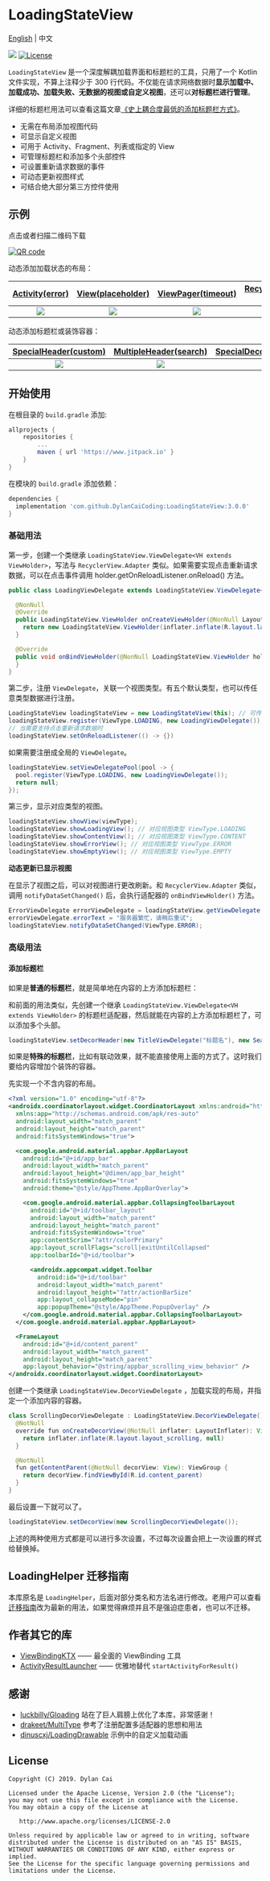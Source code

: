 # LoadingStateView

[English](README.md) | 中文

[![](https://www.jitpack.io/v/DylanCaiCoding/LoadingStateView.svg)](https://www.jitpack.io/#DylanCaiCoding/LoadingLoadingStateView) [![License](https://img.shields.io/badge/License-Apache--2.0-blue.svg)](https://github.com/DylanCaiCoding/LoadingStateView/blob/master/LICENSE)

`LoadingStateView` 是一个深度解耦加载界面和标题栏的工具，只用了一个 Kotlin 文件实现，不算上注释少于 300 行代码。不仅能在请求网络数据时**显示加载中、加载成功、加载失败、无数据的视图或自定义视图**，还可以**对标题栏进行管理**。

详细的标题栏用法可以查看这篇文章[《史上耦合度最低的添加标题栏方式》](https://juejin.im/post/5ef01e22e51d4573eb40dab1)。

- 无需在布局添加视图代码
- 可显示自定义视图
- 可用于 Activity、Fragment、列表或指定的 View
- 可管理标题栏和添加多个头部控件
- 可设置重新请求数据的事件
- 可动态更新视图样式
- 可结合绝大部分第三方控件使用

## 示例

点击或者扫描二维码下载

[![QR code](img/app_download_qr_code.png)](https://www.pgyer.com/loadinghelper)

动态添加加载状态的布局：

| [Activity(error)](app/src/main/java/com/dylanc/loadingstateview/sample/ui/ActErrorActivity.java) | [View(placeholder)](app/src/main/java/com/dylanc/loadingstateview/sample/ui/ViewPlaceholderActivity.java) | [ViewPager(timeout)](app/src/main/java/com/dylanc/loadingstateview/sample/ui/ViewPagerActivity.java) | [RecyclerView(cool loading)](app/src/main/java/com/dylanc/loadingstateview/sample/ui/RecyclerViewActivity.java) |
| :----------------------------------------------------------: | :----------------------------------------------------------: | :----------------------------------------------------------: | :----------------------------------------------------------: |
|                 ![](gif/activity_error.gif)                  |                ![](gif/view_placeholder.gif)                 |                ![](gif/viewpager_timeout.gif)                |              ![](gif/recyclerview_loading.gif)               |

动态添加标题栏或装饰容器：

| [SpecialHeader(custom)](app/src/main/java/com/dylanc/loadingstateview/sample/ui/CustomHeaderActivity.java) | [MultipleHeader(search)](app/src/main/java/com/dylanc/loadingstateview/sample/ui/MultipleHeaderActivity.java) | [SpecialDecorView(scrolling)](app/src/main/java/com/dylanc/loadingstateview/sample/ui/ScrollingToolbarActivity.java) | [BottomDecorView(editor)](app/src/main/java/com/dylanc/loadingstateview/sample/ui/BottomEditorActivity.java) |
| :----------------------------------------------------------: | :----------------------------------------------------------: | :----------------------------------------------------------: | :----------------------------------------------------------: |
|              ![](gif/special_header_custom.gif)              |             ![](gif/multiple_header_search.gif)              |             ![](gif/special_decor_scrolling.gif)             |               ![](gif/bottom_decor_editor.gif)               |


## 开始使用

在根目录的 `build.gradle` 添加:

```groovy
allprojects {
    repositories {
        ...
        maven { url 'https://www.jitpack.io' }
    }
}
```

在模块的 `build.gradle` 添加依赖：

```groovy
dependencies {
  implementation 'com.github.DylanCaiCoding:LoadingStateView:3.0.0'
}
```

### 基础用法

第一步，创建一个类继承  `LoadingStateView.ViewDelegate<VH extends ViewHolder>`，写法与 `RecyclerView.Adapter` 类似。如果需要实现点击重新请求数据，可以在点击事件调用 holder.getOnReloadListener.onReload() 方法。

```java
public class LoadingViewDelegate extends LoadingStateView.ViewDelegate<LoadingStateView.ViewHolder> {

  @NonNull
  @Override
  public LoadingStateView.ViewHolder onCreateViewHolder(@NonNull LayoutInflater inflater, @NonNull ViewGroup parent) {
    return new LoadingStateView.ViewHolder(inflater.inflate(R.layout.layout_loading_view, parent, false));
  }

  @Override
  public void onBindViewHolder(@NonNull LoadingStateView.ViewHolder holder) {
  }
}
```

第二步，注册 `ViewDelegate`，关联一个视图类型。有五个默认类型，也可以传任意类型数据进行注册。

```java
LoadingStateView loadingStateView = new LoadingStateView(this); // 可传 Activity 或 View
loadingStateView.register(ViewType.LOADING, new LoadingViewDelegate());
// 当需要支持点击重新请求数据时
loadingStateView.setOnReloadListener(() -> {})
```

如果需要注册成全局的 `ViewDelegate`。

```java
loadingStateView.setViewDelegatePool(pool -> {
  pool.register(ViewType.LOADING, new LoadingViewDelegate());
  return null;
});
```

第三步，显示对应类型的视图。

```java
loadingStateView.showView(viewType);
loadingStateView.showLoadingView(); // 对应视图类型 ViewType.LOADING
loadingStateView.showContentView(); // 对应视图类型 ViewType.CONTENT
loadingStateView.showErrorView(); // 对应视图类型 ViewType.ERROR
loadingStateView.showEmptyView(); // 对应视图类型 ViewType.EMPTY
```

**动态更新已显示视图**

在显示了视图之后，可以对视图进行更改刷新。和 `RecyclerView.Adapter` 类似，调用 `notifyDataSetChanged()` 后，会执行适配器的 `onBindViewHolder()` 方法。

```java
ErrorViewDelegate errorViewDelegate = loadingStateView.getViewDelegate(ViewType.ERROR);
errorViewDelegate.errorText = "服务器繁忙，请稍后重试";
loadingStateView.notifyDataSetChanged(ViewType.ERROR);
```

### 高级用法

#### 添加标题栏

如果是**普通的标题栏**，就是简单地在内容的上方添加标题栏：

和前面的用法类似，先创建一个继承  `LoadingStateView.ViewDelegate<VH extends ViewHolder>` 的标题栏适配器，然后就能在内容的上方添加标题栏了，可以添加多个头部。

```java
loadingStateView.setDecorHeader(new TitleViewDelegate("标题名"), new SearchHeaderViewDelegate());
```

如果是**特殊的标题栏**，比如有联动效果，就不能直接使用上面的方式了。这时我们要给内容增加个装饰的容器。

先实现一个不含内容的布局。

```xml
<?xml version="1.0" encoding="utf-8"?>
<androidx.coordinatorlayout.widget.CoordinatorLayout xmlns:android="http://schemas.android.com/apk/res/android"
  xmlns:app="http://schemas.android.com/apk/res-auto"
  android:layout_width="match_parent"
  android:layout_height="match_parent"
  android:fitsSystemWindows="true">

  <com.google.android.material.appbar.AppBarLayout
    android:id="@+id/app_bar"
    android:layout_width="match_parent"
    android:layout_height="@dimen/app_bar_height"
    android:fitsSystemWindows="true"
    android:theme="@style/AppTheme.AppBarOverlay">

    <com.google.android.material.appbar.CollapsingToolbarLayout
      android:id="@+id/toolbar_layout"
      android:layout_width="match_parent"
      android:layout_height="match_parent"
      android:fitsSystemWindows="true"
      app:contentScrim="?attr/colorPrimary"
      app:layout_scrollFlags="scroll|exitUntilCollapsed"
      app:toolbarId="@+id/toolbar">

      <androidx.appcompat.widget.Toolbar
        android:id="@+id/toolbar"
        android:layout_width="match_parent"
        android:layout_height="?attr/actionBarSize"
        app:layout_collapseMode="pin"
        app:popupTheme="@style/AppTheme.PopupOverlay" />
    </com.google.android.material.appbar.CollapsingToolbarLayout>
  </com.google.android.material.appbar.AppBarLayout>

  <FrameLayout
    android:id="@+id/content_parent"
    android:layout_width="match_parent"
    android:layout_height="match_parent"
    app:layout_behavior="@string/appbar_scrolling_view_behavior" />
</androidx.coordinatorlayout.widget.CoordinatorLayout>
```

创建一个类继承 `LoadingStateView.DecorViewDelegate` ，加载实现的布局，并指定一个添加内容的容器。

```java
class ScrollingDecorViewDelegate : LoadingStateView.DecorViewDelegate() {
  @NotNull
  override fun onCreateDecorView(@NotNull inflater: LayoutInflater): View {
    return inflater.inflate(R.layout.layout_scrolling, null)
  }

  @NotNull
  fun getContentParent(@NotNull decorView: View): ViewGroup {
    return decorView.findViewById(R.id.content_parent)
  }
}
```

最后设置一下就可以了。

```java
loadingStateView.setDecorView(new ScrollingDecorViewDelegate());
```

上述的两种使用方式都是可以进行多次设置，不过每次设置会把上一次设置的样式给替换掉。

## LoadingHelper 迁移指南

本库原名是 `LoadingHelper`，后面对部分类名和方法名进行修改。老用户可以查看[迁移指南](https://github.com/DylanCaiCoding/LoadingHelper/blob/main/README_CN.md)改为最新的用法，如果觉得麻烦并且不是强迫症患者，也可以不迁移。

## 作者其它的库

- [ViewBindingKTX](https://github.com/DylanCaiCoding/ViewBindingKTX) —— 最全面的 ViewBinding 工具
- [ActivityResultLauncher](https://github.com/DylanCaiCoding/ActivityResultLauncher) —— 优雅地替代 `startActivityForResult()`

## 感谢

- [luckbilly/Gloading](https://github.com/luckybilly/Gloading) 站在了巨人肩膀上优化了本库，非常感谢！
- [drakeet/MultiType](https://github.com/drakeet/MultiType) 参考了注册配置多适配器的思想和用法
- [dinuscxj/LoadingDrawable](https://github.com/dinuscxj/LoadingDrawable) 示例中的自定义加载动画

## License

```
Copyright (C) 2019. Dylan Cai

Licensed under the Apache License, Version 2.0 (the "License");
you may not use this file except in compliance with the License.
You may obtain a copy of the License at

   http://www.apache.org/licenses/LICENSE-2.0

Unless required by applicable law or agreed to in writing, software
distributed under the License is distributed on an "AS IS" BASIS,
WITHOUT WARRANTIES OR CONDITIONS OF ANY KIND, either express or implied.
See the License for the specific language governing permissions and
limitations under the License.
```
